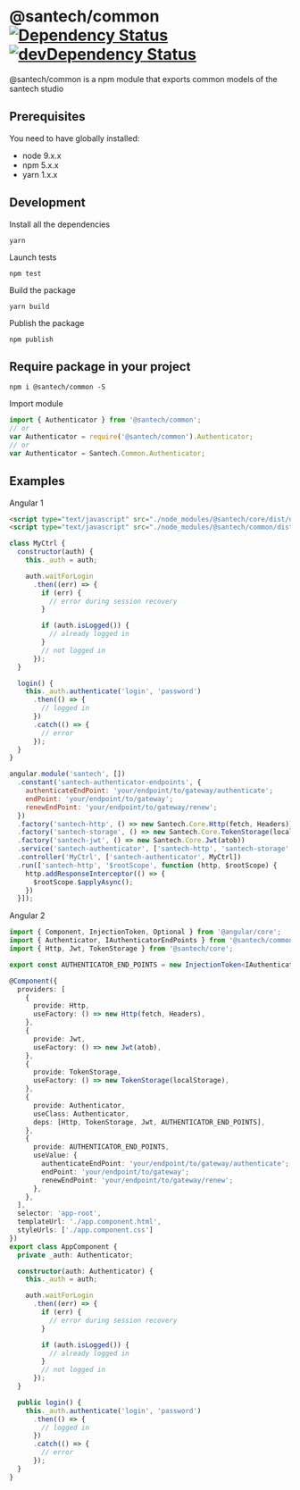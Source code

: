@santech/common
[![Dependency Status](https://david-dm.org/santech-org/studio/status.svg?path=%40santech%2Fcommon)](https://david-dm.org/santech-org/studio?path=%40santech%2Fcommon)
[![devDependency Status](https://david-dm.org/santech-org/studio/dev-status.svg?path=%40santech%2Fcommon)](https://david-dm.org/santech-org/studio?path=%40santech%2Fcommon&type=dev)
========

@santech/common is a npm module that exports common models of the santech studio

## Prerequisites

You need to have globally installed:

* node 9.x.x
* npm 5.x.x
* yarn 1.x.x

## Development

Install all the dependencies

```
yarn
```

Launch tests

```
npm test
```

Build the package

```
yarn build
```

Publish the package

```
npm publish
```

## Require package in your project

```
npm i @santech/common -S
```

Import module

```javascript
import { Authenticator } from '@santech/common';
// or
var Authenticator = require('@santech/common').Authenticator;
// or
var Authenticator = Santech.Common.Authenticator;
```

## Examples

Angular 1

```html
<script type="text/javascript" src="./node_modules/@santech/core/dist/umd/index.js"></script>
<script type="text/javascript" src="./node_modules/@santech/common/dist/umd/index.js"></script>
```

```javascript
class MyCtrl {
  constructor(auth) {
    this._auth = auth;

    auth.waitForLogin
      .then((err) => {
        if (err) {
          // error during session recovery
        }

        if (auth.isLogged()) {
          // already logged in
        }
        // not logged in
      });
  }

  login() {
    this._auth.authenticate('login', 'password')
      .then(() => {
        // logged in
      })
      .catch(() => {
        // error
      });
  }
}

angular.module('santech', [])
  .constant('santech-authenticator-endpoints', {
    authenticateEndPoint: 'your/endpoint/to/gateway/authenticate';
    endPoint: 'your/endpoint/to/gateway';
    renewEndPoint: 'your/endpoint/to/gateway/renew';
  })
  .factory('santech-http', () => new Santech.Core.Http(fetch, Headers))
  .factory('santech-storage', () => new Santech.Core.TokenStorage(localStorage))
  .factory('santech-jwt', () => new Santech.Core.Jwt(atob))
  .service('santech-authenticator', ['santech-http', 'santech-storage', 'santech-jwt', 'santech-authenticator-endpoints', Santech.Common.Authenticator])
  .controller('MyCtrl', ['santech-authenticator', MyCtrl])
  .run(['santech-http', '$rootScope', function (http, $rootScope) {
    http.addResponseInterceptor(() => {
      $rootScope.$applyAsync();
    })
  }]);
```

Angular 2

```typescript
import { Component, InjectionToken, Optional } from '@angular/core';
import { Authenticator, IAuthenticatorEndPoints } from '@santech/common';
import { Http, Jwt, TokenStorage } from '@santech/core';

export const AUTHENTICATOR_END_POINTS = new InjectionToken<IAuthenticatorEndPoints>('authenticatorEndPoints');

@Component({
  providers: [
    {
      provide: Http,
      useFactory: () => new Http(fetch, Headers),
    },
    {
      provide: Jwt,
      useFactory: () => new Jwt(atob),
    },
    {
      provide: TokenStorage,
      useFactory: () => new TokenStorage(localStorage),
    },
    {
      provide: Authenticator,
      useClass: Authenticator,
      deps: [Http, TokenStorage, Jwt, AUTHENTICATOR_END_POINTS],
    },
    {
      provide: AUTHENTICATOR_END_POINTS,
      useValue: {
        authenticateEndPoint: 'your/endpoint/to/gateway/authenticate';
        endPoint: 'your/endpoint/to/gateway';
        renewEndPoint: 'your/endpoint/to/gateway/renew';
      },
    },
  ],
  selector: 'app-root',
  templateUrl: './app.component.html',
  styleUrls: ['./app.component.css']
})
export class AppComponent {
  private _auth: Authenticator;

  constructor(auth: Authenticator) {
    this._auth = auth;

    auth.waitForLogin
      .then((err) => {
        if (err) {
          // error during session recovery
        }

        if (auth.isLogged()) {
          // already logged in
        }
        // not logged in
      });
  }

  public login() {
    this._auth.authenticate('login', 'password')
      .then(() => {
        // logged in
      })
      .catch(() => {
        // error
      });
  }
}
```
